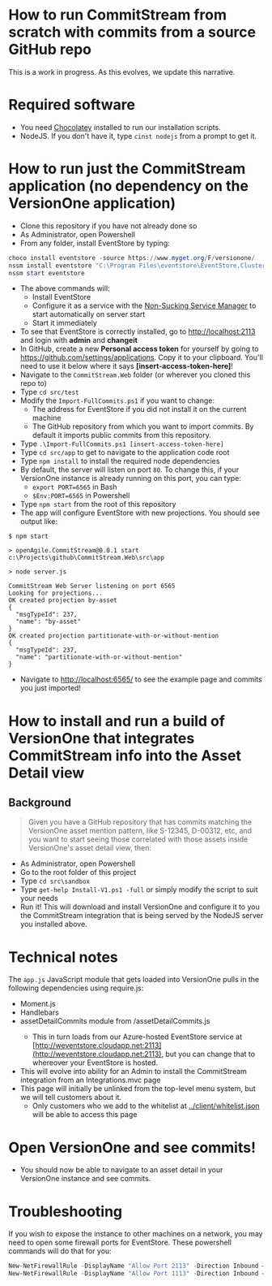# How to run CommitStream from scratch with commits from a source GitHub repo

This is a work in progress. As this evolves, we update this narrative.

# Required software

* You need [Chocolatey](http://chocolatey.org/) installed to run our installation scripts.
* NodeJS. If you don't have it, type `cinst nodejs` from a prompt to get it.

# How to run just the CommitStream application (no dependency on the VersionOne application)

* Clone this repository if you have not already done so
* As Administrator, open Powershell
* From any folder, install EventStore by typing:
```powershell
choco install eventstore -source https://www.myget.org/F/versionone/
nssm install eventstore "C:\Program Files\eventstore\EventStore.ClusterNode.exe" "--run-projections=ALL"
nssm start eventstore
```
* The above commands will:
  * Install EventStore
  * Configure it as a service with the [Non-Sucking Service Manager](http://nssm.cc/) to start automatically on server start
  * Start it immediately
* To see that EventStore is correctly installed, go to [http://localhost:2113](http://localhost:2113) and login with **admin** and **changeit**
* In GitHub, create a new **Personal access token** for yourself by going to https://github.com/settings/applications. Copy it to your clipboard. You'll need to use it below where it says **[insert-access-token-here]**!
* Navigate to the `CommitStream.Web` folder (or wherever you cloned this repo to)
* Type `cd src/test`
* Modify the `Import-FullCommits.ps1` if you want to change:
  * The address for EventStore if you did not install it on the current machine
  * The GitHub repository from which you want to import commits. By default it imports public commits from this repository.
* Type `.\Import-FullCommits.ps1 [insert-access-token-here]`
* Type `cd src/app` to get to navigate to the application code root
* Type `npm install` to install the required node dependencies
* By default, the server will listen on port `80`. To change this, if your VersionOne instance is already running on this port, you can type:
  * `export PORT=6565` in Bash
  * `$Env:PORT=6565` in Powershell
* Type `npm start` from the root of this repository
* The app will configure EventStore with new projections. You should see output like:

```
$ npm start

> openAgile.CommitStream@0.0.1 start c:\Projects\github\CommitStream.Web\src\app

> node server.js

CommitStream Web Server listening on port 6565
Looking for projections...
OK created projection by-asset
{
  "msgTypeId": 237,
  "name": "by-asset"
}
OK created projection partitionate-with-or-without-mention
{
  "msgTypeId": 237,
  "name": "partitionate-with-or-without-mention"
}
```
* Navigate to [http://localhost:6565/](http://localhost:6565/) to see the example page and commits you just imported!

# How to install and run a build of VersionOne that integrates CommitStream info into the Asset Detail view

## Background

> Given you have a GitHub repository that has commits matching the VersionOne asset mention pattern, like S-12345, D-00312, etc, and you want to start seeing those correlated with those assets inside VersionOne's asset detail view, then:

* As Administrator, open Powershell
* Go to the root folder of this project
* Type `cd src\sandbox`
* Type `get-help Install-V1.ps1 -full` or simply modify the script to suit your needs
* Run it! This will download and install VersionOne and configure it to you the CommitStream integration that is being served by the NodeJS server you installed above.

# Technical notes 

The `app.js` JavaScript module that gets loaded into VersionOne pulls in the following dependencies using require.js: 
  * Moment.js
  * Handlebars
  * assetDetailCommits module from <nodeServerUrl>/assetDetailCommits.js
    * This in turn loads from our Azure-hosted EventStore service at [http://weventstore.cloudapp.net:2113](http://weventstore.cloudapp.net:2113), but you can change that to whereover your EventStore is hosted.
* This will evolve into ability for an Admin to install the CommitStream integration from an Integrations.mvc page
* This page will initially be unlinked from the top-level menu system, but we will tell customers about it.
  * Only customers who we add to the whitelist at [../client/whitelist.json](../client/whitelist.json) will be able to access this page

# Open VersionOne and see commits!

* You should now be able to navigate to an asset detail in your VersionOne instance and see commits.

# Troubleshooting

If you wish to expose the instance to other machines on a network, you may need to open some firewall ports for EventStore. These powershell commands will do that for you:

```powershell
New-NetFirewallRule -DisplayName "Allow Port 2113" -Direction Inbound –LocalPort 2113 -Protocol TCP -Action Allow
New-NetFirewallRule -DisplayName "Allow Port 1113" -Direction Inbound –LocalPort 1113 -Protocol TCP -Action Allow
```
